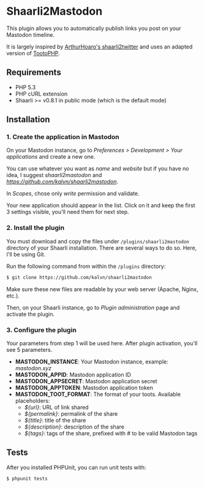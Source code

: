 # Shaarli2Mastodon

This plugin allows you to automatically publish links you post on your Mastodon timeline.

It is largely inspired by [ArthurHoaro's shaarli2twitter](https://github.com/ArthurHoaro/shaarli2twitter) and uses an adapted version of [TootoPHP](https://framagit.org/MaxKoder/TootoPHP).

## Requirements

- PHP 5.3
- PHP cURL extension
- Shaarli >= v0.8.1 in public mode (which is the default mode)


## Installation
### 1. Create the application in Mastodon
On your Mastodon instance, go to *Preferences > Development > Your applications* and create a new one.

You can use whatever you want as *name* and *website* but if you have no idea, I suggest *shaarli2mastodon* and *https://github.com/kalvn/shaarli2mastodon*.

In *Scopes*, chose only *write* permission and validate.

Your new application should appear in the list. Click on it and keep the first 3 settings visible, you'll need them for next step.

### 2. Install the plugin
You must download and copy the files under `/plugins/shaarli2mastodon` directory of your Shaarli installation. There are several ways to do so. Here, I'll be using Git.

Run the following command from within the `/plugins` directory:

```bash
$ git clone https://github.com/kalvn/shaarli2mastodon
```

Make sure these new files are readable by your web server (Apache, Nginx, etc.).

Then, on your Shaarli instance, go to *Plugin administration* page and activate the plugin.

### 3. Configure the plugin
Your parameters from step 1 will be used here. After plugin activation, you'll see 5 parameters.

- **MASTODON_INSTANCE**: Your Mastodon instance, example: *mastodon.xyz*
- **MASTODON_APPID**: Mastodon application ID
- **MASTODON_APPSECRET**: Mastodon application secret
- **MASTODON_APPTOKEN**: Mastodon application token
- **MASTODON_TOOT_FORMAT**: The format of your toots. Available placeholders:
    + *${url}*: URL of link shared
    + *${permalink}*: permalink of the share
    + *${title}*: title of the share
    + *${description}*: description of the share
    + *${tags}*: tags of the share, prefixed with # to be valid Mastodon tags



## Tests
After you installed PHPUnit, you can run unit tests with:

```bash
$ phpunit tests
```

